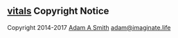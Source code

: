 ## [vitals](http://vitalsjs.com) Copyright Notice

Copyright 2014-2017 [Adam A Smith](https://imaginate.life) <adam@imaginate.life>

